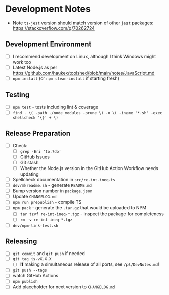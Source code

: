 Development Notes
=================

- Note `ts-jest` version should match version of other `jest` packages: <https://stackoverflow.com/q/70262724>

Development Environment
-----------------------

- [ ] I recommend development on Linux, although I think Windows might work too
- [ ] Latest Node.js as per <https://github.com/haukex/toolshed/blob/main/notes/JavaScript.md>
- [ ] `npm install` (or `npm clean-install` if starting fresh)

Testing
-------

- [ ] `npm test` - tests including lint & coverage
- [ ] `find . \( -path ./node_modules -prune \) -o \( -iname '*.sh' -exec shellcheck '{}' + \)`

Release Preparation
-------------------

- [ ] Check:
  - [ ] `grep -Eri 'to.?do'`
  - [ ] GitHub Issues
  - [ ] Git stash
  - [ ] Whether the Node.js version in the GitHub Action Workflow needs updating
- [ ] Spellcheck documentation in `src/re-int-ineq.ts`
- [ ] `dev/mkreadme.sh` - generate `README.md`
- [ ] Bump version number in `package.json`
- [ ] Update `CHANGELOG.md`
- [ ] `npm run prepublish` - compile TS
- [ ] `npm pack` - generate the `.tar.gz` that would be uploaded to NPM
  - [ ] `tar tzvf re-int-ineq-*.tgz` - inspect the package for completeness
  - [ ] `rm -v re-int-ineq-*.tgz`
- [ ] `dev/npm-link-test.sh`

Releasing
---------

- [ ] `git commit` and `git push` if needed
- [ ] `git tag js-vX.X.X`
  - [ ] **If** making a simultaneous release of all ports, see `/pl/DevNotes.md`!
- [ ] `git push --tags`
- [ ] watch GitHub Actions
- [ ] `npm publish`
- [ ] Add placeholder for next version to `CHANGELOG.md`
